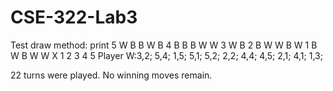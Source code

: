 # CSE-322-Lab3


Test draw method:
print
5 W B B W B
4 B B B W W
3 W       B
2 B W W B W
1 B W B W W
X 1 2 3 4 5
Player W:3,2; 5,4; 1,5; 5,1; 5,2; 2,2; 4,4; 4,5; 2,1; 4,1; 1,3;

22 turns were played. No winning moves remain.
